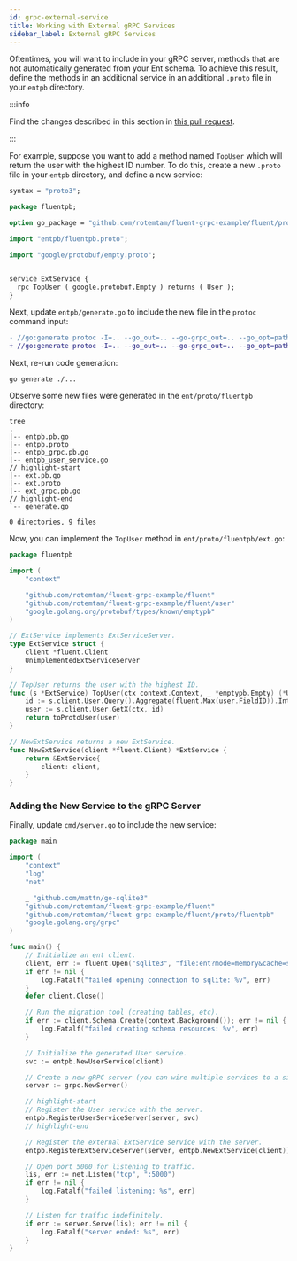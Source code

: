 ```yaml
---
id: grpc-external-service
title: Working with External gRPC Services
sidebar_label: External gRPC Services
---
```

Oftentimes, you will want to include in your gRPC server, methods that are not automatically generated from
your Ent schema. To achieve this result, define the methods in an additional service in an additional `.proto` file
in your `entpb` directory. 

:::info 

Find the changes described in this section in  [this pull request](https://github.com/rotemtam/fluent-grpc-example/pull/7/files).

:::


For example, suppose you want to add a method named `TopUser` which will return the user with the highest ID number.
To do this, create a new `.proto` file in your `entpb` directory, and define a new service:

```protobuf title="ent/proto/fluentpb/ext.proto"
syntax = "proto3";

package fluentpb;

option go_package = "github.com/rotemtam/fluent-grpc-example/fluent/proto/fluentpb";

import "entpb/fluentpb.proto";

import "google/protobuf/empty.proto";


service ExtService {
  rpc TopUser ( google.protobuf.Empty ) returns ( User );
}
```

Next, update `entpb/generate.go` to include the new file in the `protoc` command input:

```diff title="ent/proto/fluentpb/generate.go"
- //go:generate protoc -I=.. --go_out=.. --go-grpc_out=.. --go_opt=paths=source_relative --go-grpc_opt=paths=source_relative --entgrpc_out=.. --entgrpc_opt=paths=source_relative,schema_path=../../schema entpb/fluentpb.proto 
+ //go:generate protoc -I=.. --go_out=.. --go-grpc_out=.. --go_opt=paths=source_relative --go-grpc_opt=paths=source_relative --entgrpc_out=.. --entgrpc_opt=paths=source_relative,schema_path=../../schema entpb/fluentpb.proto entpb/ext.proto
```

Next, re-run code generation:

```shell
go generate ./...
```

Observe some new files were generated in the `ent/proto/fluentpb` directory:

```shell
tree
.
|-- entpb.pb.go
|-- entpb.proto
|-- entpb_grpc.pb.go
|-- entpb_user_service.go
// highlight-start
|-- ext.pb.go
|-- ext.proto
|-- ext_grpc.pb.go
// highlight-end
`-- generate.go

0 directories, 9 files
```

Now, you can implement the `TopUser` method in `ent/proto/fluentpb/ext.go`:

```go title="ent/proto/fluentpb/ext.go"
package fluentpb

import (
	"context"

	"github.com/rotemtam/fluent-grpc-example/fluent"
	"github.com/rotemtam/fluent-grpc-example/fluent/user"
	"google.golang.org/protobuf/types/known/emptypb"
)

// ExtService implements ExtServiceServer.
type ExtService struct {
	client *fluent.Client
	UnimplementedExtServiceServer
}

// TopUser returns the user with the highest ID.
func (s *ExtService) TopUser(ctx context.Context, _ *emptypb.Empty) (*User, error) {
	id := s.client.User.Query().Aggregate(fluent.Max(user.FieldID)).IntX(ctx)
	user := s.client.User.GetX(ctx, id)
	return toProtoUser(user)
}

// NewExtService returns a new ExtService.
func NewExtService(client *fluent.Client) *ExtService {
	return &ExtService{
		client: client,
	}
}

```

### Adding the New Service to the gRPC Server

Finally, update `cmd/server.go` to include the new service:

```go title="cmd/server.go"
package main

import (
	"context"
	"log"
	"net"

	_ "github.com/mattn/go-sqlite3"
	"github.com/rotemtam/fluent-grpc-example/fluent"
	"github.com/rotemtam/fluent-grpc-example/fluent/proto/fluentpb"
	"google.golang.org/grpc"
)

func main() {
	// Initialize an ent client.
	client, err := fluent.Open("sqlite3", "file:ent?mode=memory&cache=shared&_fk=1")
	if err != nil {
		log.Fatalf("failed opening connection to sqlite: %v", err)
	}
	defer client.Close()

	// Run the migration tool (creating tables, etc).
	if err := client.Schema.Create(context.Background()); err != nil {
		log.Fatalf("failed creating schema resources: %v", err)
	}

	// Initialize the generated User service.
	svc := entpb.NewUserService(client)

	// Create a new gRPC server (you can wire multiple services to a single server).
	server := grpc.NewServer()

    // highlight-start
	// Register the User service with the server.
	entpb.RegisterUserServiceServer(server, svc)
	// highlight-end

	// Register the external ExtService service with the server.
	entpb.RegisterExtServiceServer(server, entpb.NewExtService(client))

	// Open port 5000 for listening to traffic.
	lis, err := net.Listen("tcp", ":5000")
	if err != nil {
		log.Fatalf("failed listening: %s", err)
	}

	// Listen for traffic indefinitely.
	if err := server.Serve(lis); err != nil {
		log.Fatalf("server ended: %s", err)
	}
}

```